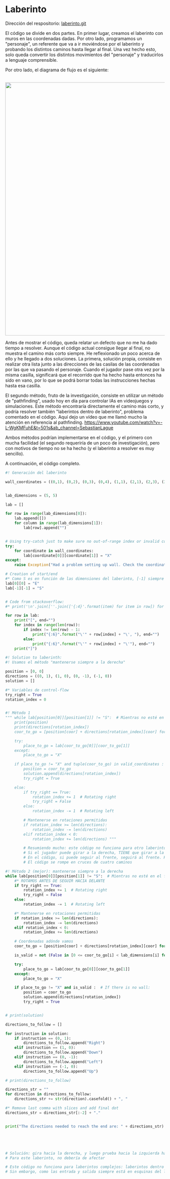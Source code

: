# Laberinto

Dirección del respositorio: [laberinto.git](https://github.com/LeonardoLLP/laberinto)

El código se divide en dos partes. En primer lugar, creamos el laberinto con muros en las coordenadas dadas.
Por otro lado, programamos un "personaje", un referente que va a ir moviéndose por el laberinto y probando los distintos caminos hasta llegar al final.
Una vez hecho esto, solo queda convertir los distintos movimientos del "personaje" y traducirlos a lenguaje comprensible.

Por otro lado, el diagrama de flujo es el siguiente:

<br>
<img height="800" src="https://github.com/LeonardoLLP/laberinto/blob/main/laberinth_true.drawio.png" />
<br>

Antes de mostrar el código, queda relatar un defecto que no me ha dado tiempo a resolver. Aunque el código actual consigue llegar al final, no muestra el camino más corto siempre. He reflexionado un poco acerca de ello y he llegado a dos soluciones. La primera, solución propia, consiste en realizar otra lista junto a las direcciones de las casilas de las coordenadas por las que va pasando el personaje. Cuando el jugador pase otra vez por la misma casilla, significará que el recorrido que ha hecho hasta entonces ha sido en vano, por lo que se podrá borrar todas las instrucciones hechas hasta esa casilla.

El segundo método, fruto de la investigación, consiste en utilizar un método de "pathfinding", usado hoy en día para controlar IAs en videojuegos y simulaciones. Este método encontraría directamente el camino más corto, y podría resolver también "laberintos dentro de laberinto", problema comentado en el código. Aquí dejo un vídeo que me llamó mucho la atención en referencia al pathfinding.
https://www.youtube.com/watch?v=-L-WgKMFuhE&t=501s&ab_channel=SebastianLague

Ambos métodos podrían implementarse en el código, y el primero con mucha facilidad (el segundo requeriría de un poco de investigación), pero con motivos de tiempo no se ha hecho (y el laberinto a resolver es muy sencillo).

A continuación, el código completo.

```python
#! Generación del laberinto

wall_coordinates = ((0,1), (0,2), (0,3), (0,4), (1,1), (2,1), (2,3), (3,3), (4,0), (4,1), (4,2), (4,3))


lab_dimensions = (5, 5)

lab = []

for row in range(lab_dimensions[0]):
    lab.append([])
    for column in range(lab_dimensions[1]):
        lab[row].append("")


# Using try-catch just to make sure no out-of-range index or invalid coordinates (like floats)
try:
    for coordinate in wall_coordinates:
        lab[coordinate[0]][coordinate[1]] = "X"
except:
    raise Exception("Had a problem setting up wall. Check the coordinates of @wall_coordinates")

# Creation of start/end
#* Como S es en función de las dimensiones del laberinto, [-1] siempre se ajustará a las dimensiones del laberinto
lab[0][0] = "E"
lab[-1][-1] = "S"


# Code from stackoverflow:
#* print('\n'.join([''.join(['{:4}'.format(item) for item in row]) for row in A]))

for row in lab:
    print("[", end="")
    for index in range(len(row)):
        if index != len(row) - 1:
            print("{:6}".format("\'" + row[index] + "\', "), end="")
        else:
            print("{:6}".format("\'" + row[index] + "\'"), end="")
    print("]")

#! Solution to laberinth:
#! Usamos el método "mantenerse siempre a la derecha"

position = [0, 0]
directions = ((0, 1), (1, 0), (0, -1), (-1, 0))
solution = []

#* Variables de control-flow
try_right = True
rotation_index = 0


#! Método 1
""" while lab[position[0]][position[1]] != "S":  # Mientras no esté en el final:
    print(position)
    print(directions[rotation_index])
    coor_to_go = [position[coor] + directions[rotation_index][coor] for coor in range(2)]  # Posición a la que voy

    try:
        place_to_go = lab[coor_to_go[0]][coor_to_go[1]]
    except:
        place_to_go = "X"

    if place_to_go != "X" and tuple(coor_to_go) in valid_coordinates :  # If there is no wall:
        position = coor_to_go
        solution.append(directions[rotation_index])
        try_right = True

    else:
        if try_right == True:
            rotation_index += 1  # Rotating right
            try_right = False
        else:
            rotation_index -= 1  # Rotating left

        # Mantenerse en rotaciones permitidas
        if rotation_index >= len(directions):
            rotation_index -= len(directions)
        elif rotation_index < 0:
            rotation_index += len(directions) """

        # Resumiendo mucho: este código no funciona para otro laberinto.
        # Si el jugador puede girar a la derecha, TIENE que girar a la derecha para mantenerse en la prueba de todos los caminos.
        # En el código, si puede seguir al frente, seguirá al frente. Hay que cambiar eso
        # El código se rompe en cruces de cuatro caminos

#! Método 2 (mejor): mantenerse siempre a la derecha
while lab[position[0]][position[1]] != "S":  # Mientras no esté en el final:
    #* ROTAMOS ANTES DE SEGUIR HACIA DELANTE
    if try_right == True:
        rotation_index += 1  # Rotating right
        try_right = False
    else:
        rotation_index -= 1  # Rotating left

    #* Mantenerse en rotaciones permitidas
    if rotation_index >= len(directions):
        rotation_index -= len(directions)
    elif rotation_index < 0:
        rotation_index += len(directions)

    # Coordenadas adónde vamos
    coor_to_go = [position[coor] + directions[rotation_index][coor] for coor in range(2)]  # Posición a la que voy

    is_valid = not (False in [0 <= coor_to_go[i] < lab_dimensions[i] for i in range(2)])

    try:
        place_to_go = lab[coor_to_go[0]][coor_to_go[1]]
    except:
        place_to_go = "X"

    if place_to_go != "X" and is_valid :  # If there is no wall:
        position = coor_to_go
        solution.append(directions[rotation_index])
        try_right = True


# print(solution)

directions_to_follow = []

for instruction in solution:
    if instruction == (0, 1):
        directions_to_follow.append("Right")
    elif instruction == (1, 0):
        directions_to_follow.append("Down")
    elif instruction == (0, -1):
        directions_to_follow.append("Left")
    elif instruction == (-1, 0):
        directions_to_follow.append("Up")

# print(directions_to_follow)

directions_str = ""
for direction in directions_to_follow:
    directions_str += str(direction).casefold() + ", "

#* Remove last comma with slices and add final dot
directions_str = directions_str[:-2] + "."


print("The directions needed to reach the end are: " + directions_str)





# Solución: gira hacia la derecha, y luego prueba hacia la izquierda hasta que halles un camino
# Para este laberinto, no debería de afectar

# Este código no funciona para laberintos complejos: laberintos dentro de laberintos
# Sin embargo, como las entrada y salida siempre está en esquinas del laberinto "inicial", no hay problema. No hace falta implementar este código
```